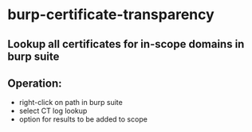 # burp-certificate-transparency

## Lookup all certificates for in-scope domains in burp suite

## Operation:
* right-click on path in burp suite
* select CT log lookup
* option for results to be added to scope

